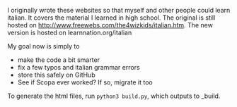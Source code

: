 I originally wrote these websites so that myself and other people could learn italian.  It covers the material I learned in high school.  The original is still hosted on http://www.freewebs.com/the4wizkids/italian.htm.  The new version is hosted on learnnation.org/italian

My goal now is simply to

  * make the code a bit smarter
  * fix a few typos and italian grammar errors
  * store this safely on GitHub
  * See if Scopa ever worked?  If so, migrate it too

To generate the html files, run `python3 build.py`, which outputs to _build.
